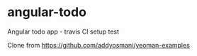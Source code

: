 # angular-todo
Angular todo app - travis CI setup test

Clone from https://github.com/addyosmani/yeoman-examples
